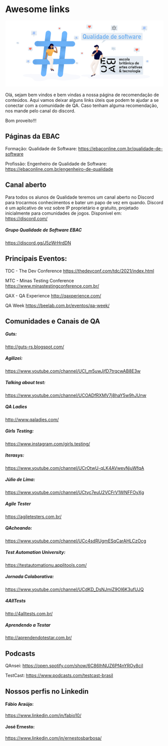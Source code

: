 # Awesome links

![Logo EBAC](/images/banner.png)


Olá, sejam bem vindos e bem vindas a nossa página de recomendação de conteúdos. Aqui vamos deixar alguns links úteis que podem te ajudar a se conectar com a comunidade de QA. 
Caso tenham alguma recomendação, nos mande pelo canal do discord.

Bom proveito!!!

## Páginas da EBAC
Formação: Qualidade de Software:
https://ebaconline.com.br/qualidade-de-software

Profissão: Engenheiro de Qualidade de Software:
https://ebaconline.com.br/engenheiro-de-qualidade

## Canal aberto 
Para todos os alunos de Qualidade teremos um canal aberto no Discord para trocarmos conhecimentos e bater um papo de vez em quando. Discord é um aplicativo de voz sobre IP proprietário e gratuito, projetado inicialmente para comunidades de jogos. Disponível em: https://discord.com/ 

##### Grupo Qualidade de Software EBAC
https://discord.gg/J5zWrHrdDN

## Principais Eventos:
TDC - The Dev Conference
https://thedevconf.com/tdc/2021/index.html

MTC - Minas Testing Conference
https://www.minastestingconference.com.br/

QAX - QA Experience
http://qaxperience.com/

QA Week
https://beelab.com.br/eventos/qa-week/


## Comunidades e Canais de QA

##### Guts:
http://guts-rs.blogspot.com/

##### Agilizei:
https://www.youtube.com/channel/UCI_m5uwJjfD7trqcwAB8E3w

##### Talking about test:
https://www.youtube.com/channel/UCOADfRXMV7j8haY5w9hJUnw

##### QA Ladies
http://www.qaladies.com/

##### Girls Testing:
https://www.instagram.com/girls.testing/

##### Iterasys:
https://www.youtube.com/channel/UCrOtwU-qLK4AVwevNjuWfqA

##### Júlio de Lima: 
https://www.youtube.com/channel/UCtyc7euU2VCFrV1WNFFOyXg

##### Agile Tester
https://agiletesters.com.br/

##### QAcheando:
https://www.youtube.com/channel/UCc4sdRUgmESqCarAHLCzOcg

##### Test Automation University:
https://testautomationu.applitools.com/

##### Jornada Colaborativa:
https://www.youtube.com/channel/UCdKD_DsNJmiZ9OI6K3ufUJQ

##### 4AllTests
http://4alltests.com.br/

##### Aprendendo a Testar
http://aprendendotestar.com.br/


## Podcasts
QAnsei:
https://open.spotify.com/show/6C86lhNUZ6Pf4nYROy8ciI

TestCast:
https://www.podcasts.com/testcast-brasil

## Nossos perfis no Linkedin
#### Fábio Araújo:
https://www.linkedin.com/in/fabio10/

#### José Ernesto: 
https://www.linkedin.com/in/ernestosbarbosa/
